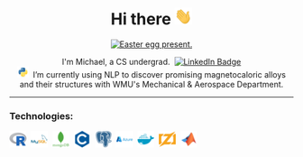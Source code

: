 <h1 align="center">
  Hi there <img src="https://github.com/WMUStudent21/WMUStudent21/blob/main/wave.gif" height="30"/> <br>
</h1>

<div align="center">
  <a href="https://wmustudent21.github.io/">
    <img src="https://github.com/WMUStudent21/WMUStudent21/blob/output/github-snake.svg" title="Easter egg present."/>
  </a>
</div>

<!-- [![Easter Egg](https://github.com/WMUStudent21/WMUStudent21/blob/output/github-snake.svg)](https://wmustudent21.github.io/) -->

<p align="center">
  I'm Michael, a CS undergrad.&nbsp;
<a href="https://www.linkedin.com/in/michael-loh-9b76b4114/">
  <img src="https://img.shields.io/badge/-LinkedIn-blue?style=flat&logo=Linkedin&logoColor=white" alt="LinkedIn Badge"/>
</a> 
  <br> 
  <img src="https://github.com/devicons/devicon/blob/master/icons/python/python-original.svg" title="Python" alt="Python" height="20"/>&nbsp; 
    I’m currently using NLP to discover promising magnetocaloric alloys and their structures with WMU's Mechanical & Aerospace Department.
</p>
 
---

### Technologies:
<div>
  <img src="https://github.com/devicons/devicon/blob/master/icons/r/r-original.svg" title="Easter egg absent." width="30" height="30"/>&nbsp;
  <img src="https://github.com/devicons/devicon/blob/master/icons/mysql/mysql-original-wordmark.svg" title="Easter egg absent." width="30" height="30"/>&nbsp;
  <img src="https://github.com/devicons/devicon/blob/master/icons/mongodb/mongodb-plain-wordmark.svg" title="Easter egg absent." width="30" height="30"/>&nbsp;
  <img src="https://github.com/devicons/devicon/blob/master/icons/c/c-plain.svg" title="Easter egg absent." width="30" height="30"/>&nbsp;
  <img src="https://github.com/devicons/devicon/blob/master/icons/postgresql/postgresql-plain.svg" title="PostEaster egg absent.greSQL" width="30" height="30"/>&nbsp;
  <img src="https://github.com/devicons/devicon/blob/master/icons/azure/azure-original-wordmark.svg" title="Easter egg absent." width="30" height="30"/>&nbsp;
  <img src="https://github.com/devicons/devicon/blob/master/icons/docker/docker-plain.svg" title="Easter egg absent." width="30" height="30"/>&nbsp;
  <img src="https://github.com/devicons/devicon/blob/master/icons/zig/zig-original.svg" title="Easter egg absent." width="30" height="30"/>&nbsp;
  <img src="https://github.com/devicons/devicon/blob/master/icons/matlab/matlab-original.svg" title="Easter egg absent." width="30" height="30"/>&nbsp;
</div>
<!--
**WMUStudent21/WMUStudent21** is a ✨ _special_ ✨ repository because its `README.md` (this file) appears on your GitHub profile.

Here are some ideas to get you started:

- 🔭 I’m currently working on ...
- 🌱 I’m currently learning ...
- 👯 I’m looking to collaborate on ...
- 🤔 I’m looking for help with ...
- 💬 Ask me about ...
- 📫 How to reach me: ...
- 😄 Pronouns: ...
- ⚡ Fun fact: ...
-->
